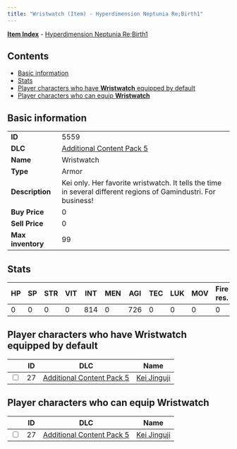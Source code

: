 ```yaml
---
title: "Wristwatch (Item) - Hyperdimension Neptunia Re;Birth1"
---
```


[**Item Index**](/neptunia/rb1/item/index.html) - [Hyperdimension Neptunia Re;Birth1](/neptunia/rb1)

## Contents

- [Basic information](#basic-information)
- [Stats](#stats)
- [Player characters who have **Wristwatch** equipped by default](#player-characters-who-have-wristwatch-equipped-by-default)
- [Player characters who can equip **Wristwatch**](#player-characters-who-can-equip-wristwatch)

## Basic information

|   |   |
| -- | -- |
| **ID** | 5559 |
| **DLC** | [Additional Content Pack 5](/neptunia/rb1/dlc/14-pack5.html) |
| **Name** | Wristwatch |
| **Type** | Armor |
| **Description** | Kei only. Her favorite wristwatch. It tells the time in several different regions of Gamindustri. For business! |
| **Buy Price** | 0 |
| **Sell Price** | 0 |
| **Max inventory** | 99 |

## Stats

| HP | SP | STR | VIT | INT | MEN | AGI | TEC | LUK | MOV | Fire res. | Ice res. | Wind res. | Lightning res. |
| -- | -- | --- | --- | --- | --- | --- | --- | --- | --- | --------- | -------- | --------- | -------------- |
| 0 | 0 | 0 | 0 | 814 | 0 | 726 | 0 | 0 | 0 | 0 | 0 | 0 | 0 |

## Player characters who have **Wristwatch** equipped by default

|    | ID | DLC | Name |
| -- | -- | --- | ---- |
| <input type="checkbox" id="rb1-player-14-27" class="trackbox" /> | 27 | [Additional Content Pack 5](/neptunia/rb1/dlc/14-pack5.html) | [Kei Jinguji](/neptunia/rb1/player/14-27-kei-jinguji.html) |

## Player characters who can equip **Wristwatch**

|    | ID | DLC | Name |
| -- | -- | --- | ---- |
| <input type="checkbox" id="rb1-player-14-27" class="trackbox" /> | 27 | [Additional Content Pack 5](/neptunia/rb1/dlc/14-pack5.html) | [Kei Jinguji](/neptunia/rb1/player/14-27-kei-jinguji.html) |